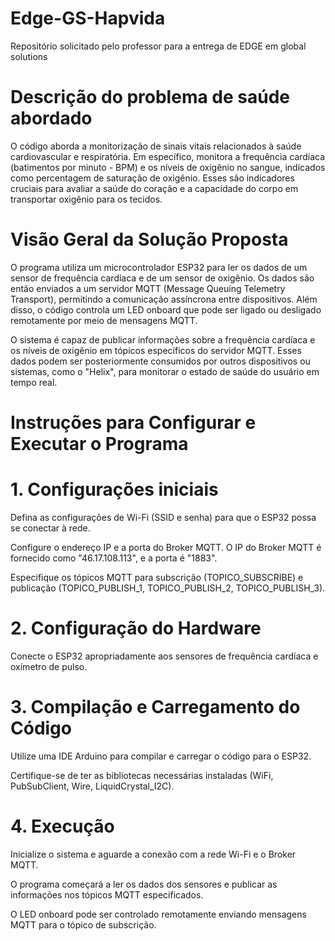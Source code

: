 # Edge-GS-Hapvida
Repositório solicitado pelo professor para a entrega de EDGE em global solutions

# Descrição do problema de saúde abordado
O código aborda a monitorização de sinais vitais relacionados à saúde cardiovascular e respiratória. Em específico, monitora a frequência cardíaca (batimentos por minuto - BPM) e os níveis de oxigênio no sangue, indicados como percentagem de saturação de oxigênio. Esses são indicadores cruciais para avaliar a saúde do coração e a capacidade do corpo em transportar oxigênio para os tecidos.

# Visão Geral da Solução Proposta
O programa utiliza um microcontrolador ESP32 para ler os dados de um sensor de frequência cardíaca e de um sensor de oxigênio. Os dados são então enviados a um servidor MQTT (Message Queuing Telemetry Transport), permitindo a comunicação assíncrona entre dispositivos. Além disso, o código controla um LED onboard que pode ser ligado ou desligado remotamente por meio de mensagens MQTT.

O sistema é capaz de publicar informações sobre a frequência cardíaca e os níveis de oxigênio em tópicos específicos do servidor MQTT. Esses dados podem ser posteriormente consumidos por outros dispositivos ou sistemas, como o "Helix", para monitorar o estado de saúde do usuário em tempo real.

# Instruções para Configurar e Executar o Programa

# 1. Configurações iniciais 
Defina as configurações de Wi-Fi (SSID e senha) para que o ESP32 possa se conectar à rede.

Configure o endereço IP e a porta do Broker MQTT. O IP do Broker MQTT é fornecido como "46.17.108.113", e a porta é "1883".

Especifique os tópicos MQTT para subscrição (TOPICO_SUBSCRIBE) e publicação (TOPICO_PUBLISH_1, TOPICO_PUBLISH_2, TOPICO_PUBLISH_3).
# 2. Configuração do Hardware
Conecte o ESP32 apropriadamente aos sensores de frequência cardíaca e oxímetro de pulso.

# 3. Compilação e Carregamento do Código
Utilize uma IDE Arduino para compilar e carregar o código para o ESP32.

Certifique-se de ter as bibliotecas necessárias instaladas (WiFi, PubSubClient, Wire, LiquidCrystal_I2C).

# 4. Execução
Inicialize o sistema e aguarde a conexão com a rede Wi-Fi e o Broker MQTT.

O programa começará a ler os dados dos sensores e publicar as informações nos tópicos MQTT especificados.

O LED onboard pode ser controlado remotamente enviando mensagens MQTT para o tópico de subscrição.

